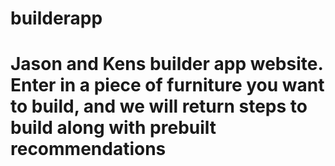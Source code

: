 # builderapp 
# Jason and Kens builder app website. Enter in a piece of furniture you want to build, and we will return steps to build along with prebuilt recommendations
